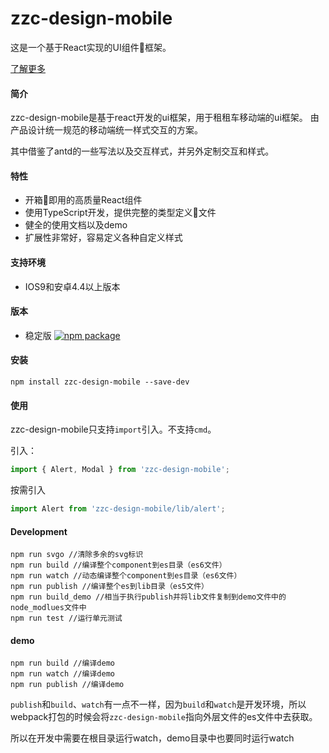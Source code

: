 # zzc-design-mobile

这是一个基于React实现的UI组件框架。

[了解更多](https://lllllamho.github.io/zzc-design-mobile/)

#### 简介
zzc-design-mobile是基于react开发的ui框架，用于租租车移动端的ui框架。
由产品设计统一规范的移动端统一样式交互的方案。

其中借鉴了antd的一些写法以及交互样式，并另外定制交互和样式。

#### 特性

- 开箱即用的高质量React组件
- 使用TypeScript开发，提供完整的类型定义文件
- 健全的使用文档以及demo
- 扩展性非常好，容易定义各种自定义样式

#### 支持环境

- IOS9和安卓4.4以上版本

#### 版本

- 稳定版 [![npm package](https://img.shields.io/npm/v/antd-mobile.svg?style=flat-square)](https://www.npmjs.com/package/zzc-design-mobile)

#### 安装

```Shell
npm install zzc-design-mobile --save-dev
```

#### 使用
zzc-design-mobile只支持`import`引入。不支持`cmd`。

引入：

```JavaScript
import { Alert, Modal } from 'zzc-design-mobile';
```

按需引入
```JavaScript
import Alert from 'zzc-design-mobile/lib/alert';
```

#### Development

```Shell
npm run svgo //清除多余的svg标识
npm run build //编译整个component到es目录（es6文件）
npm run watch //动态编译整个component到es目录（es6文件）
npm run publish //编译整个es到lib目录（es5文件）
npm run build_demo //相当于执行publish并将lib文件复制到demo文件中的node_modlues文件中
npm run test //运行单元测试
```

#### demo
```Shell
npm run build //编译demo
npm run watch //编译demo
npm run publish //编译demo
```
`publish`和`build`、`watch`有一点不一样，因为`build`和`watch`是开发环境，所以webpack打包的时候会将`zzc-design-mobile`指向外层文件的es文件中去获取。

所以在开发中需要在根目录运行watch，demo目录中也要同时运行watch
